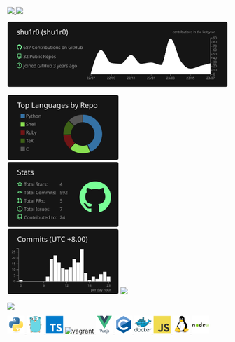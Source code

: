 

<p align="left">
  <a href="http://qiita.com/shu1r0">
    <img src="https://qiita-badge.apiapi.app/s/shu1r0/posts.svg"/>
    <img src="https://qiita-badge.apiapi.app/s/shu1r0/contributions.svg"/> 
  </a>
</p>

<p align="left">
  <img height="150px" src="https://raw.githubusercontent.com/shu1r0/shu1r0/main/profile-summary-card-output/dark/0-profile-details.svg" />
</p>


<p align="left">
  <img height="150px" src="https://raw.githubusercontent.com/shu1r0/shu1r0/main/profile-summary-card-output/dark/1-repos-per-language.svg" />
  <img height="150px" src="https://raw.githubusercontent.com/shu1r0/shu1r0/main/profile-summary-card-output/dark/3-stats.svg" />
  <img height="150px" src="https://raw.githubusercontent.com/shu1r0/shu1r0/main/profile-summary-card-output/dark/4-productive-time.svg" />
  <img height="150px" src="https://github-readme-stats.vercel.app/api?username=shu1r0&theme=dark&show_icons=true&hide_border=true" />
</p>

<!-- 
  ref: https://github.com/ryo-ma/github-profile-trophy
 -->
<p align="left">
  <img align="center" src="https://github-profile-trophy.vercel.app/?username=shu1r0&title=MultiLanguage,Joined2020,Commit,PullRequest,Repositories,Stars&no-frame=true" height="150px" />
</p>

<!-- 
  generated using https://rahuldkjain.github.io/gh-profile-readme-generator/
 -->
<p align="left"> 
  <a href="https://www.python.org" target="_blank" rel="noreferrer"> <img src="https://raw.githubusercontent.com/devicons/devicon/master/icons/python/python-original.svg" alt="python" width="40" height="40"/> </a> 
  <a href="https://golang.org" target="_blank" rel="noreferrer"> <img src="https://raw.githubusercontent.com/devicons/devicon/master/icons/go/go-original.svg" alt="go" width="40" height="40"/> </a> 
  <a href="https://www.typescriptlang.org/" target="_blank" rel="noreferrer"> <img src="https://raw.githubusercontent.com/devicons/devicon/master/icons/typescript/typescript-original.svg" alt="typescript" width="40" height="40"/> </a> 
  <a href="https://www.vagrantup.com/" target="_blank" rel="noreferrer"> <img src="https://www.vectorlogo.zone/logos/vagrantup/vagrantup-icon.svg" alt="vagrant" width="40" height="40"/> </a> 
  <a href="https://vuejs.org/" target="_blank" rel="noreferrer"> <img src="https://raw.githubusercontent.com/devicons/devicon/master/icons/vuejs/vuejs-original-wordmark.svg" alt="vuejs" width="40" height="40"/>
  <a href="https://www.cprogramming.com/" target="_blank" rel="noreferrer"> <img src="https://raw.githubusercontent.com/devicons/devicon/master/icons/c/c-original.svg" alt="c" width="40" height="40"/> </a> 
  <a href="https://www.docker.com/" target="_blank" rel="noreferrer"> <img src="https://raw.githubusercontent.com/devicons/devicon/master/icons/docker/docker-original-wordmark.svg" alt="docker" width="40" height="40"/> </a> 
  <!-- <a href="https://www.java.com" target="_blank" rel="noreferrer"> <img src="https://raw.githubusercontent.com/devicons/devicon/master/icons/java/java-original.svg" alt="java" width="40" height="40"/> </a>  -->
  <a href="https://developer.mozilla.org/en-US/docs/Web/JavaScript" target="_blank" rel="noreferrer"> <img src="https://raw.githubusercontent.com/devicons/devicon/master/icons/javascript/javascript-original.svg" alt="javascript" width="40" height="40"/> </a> 
  <!-- <a href="https://kubernetes.io" target="_blank" rel="noreferrer"> <img src="https://www.vectorlogo.zone/logos/kubernetes/kubernetes-icon.svg" alt="kubernetes" width="40" height="40"/> </a>  -->
  <a href="https://www.linux.org/" target="_blank" rel="noreferrer"> <img src="https://raw.githubusercontent.com/devicons/devicon/master/icons/linux/linux-original.svg" alt="linux" width="40" height="40"/> </a> 
  <a href="https://nodejs.org" target="_blank" rel="noreferrer"> <img src="https://raw.githubusercontent.com/devicons/devicon/master/icons/nodejs/nodejs-original-wordmark.svg" alt="nodejs" width="40" height="40"/> </a> 
  </a> 